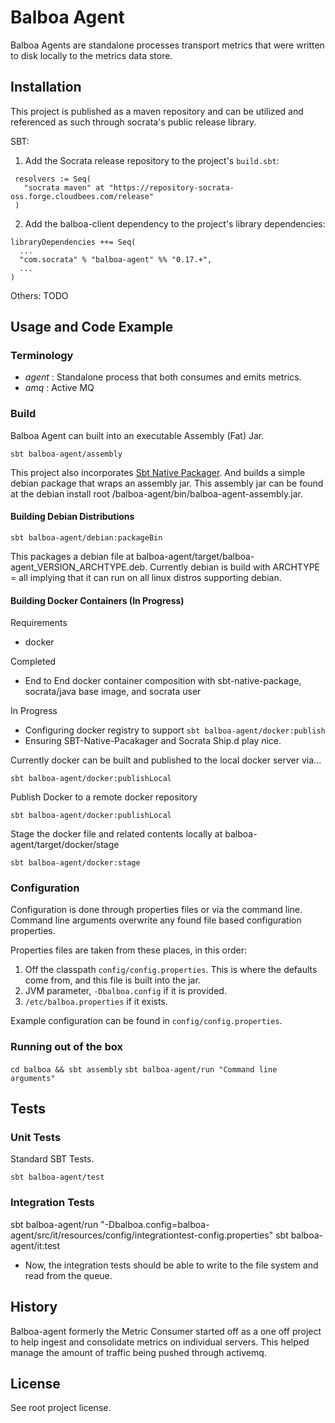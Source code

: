 # Balboa Agent

Balboa Agents are standalone processes transport metrics that were written to
disk locally to the metrics data store.

## Installation

This project is published as a maven repository and can be utilized and
referenced as such through socrata's public release library.

 SBT:
 1. Add the Socrata release repository to the project's `build.sbt`:

 ```
  resolvers := Seq(
    "socrata maven" at "https://repository-socrata-oss.forge.cloudbees.com/release"
  )
 ```

2. Add the balboa-client dependency to the project's library dependencies:

  ```
  libraryDependencies ++= Seq(
    ...
    "com.socrata" % "balboa-agent" %% "0.17.+",
    ...
  )
 ```

Others: TODO

## Usage and Code Example

### Terminology

* _agent_ : Standalone process that both consumes and emits metrics.
* _amq_ : Active MQ

### Build

Balboa Agent can built into an executable Assembly (Fat) Jar.

```
sbt balboa-agent/assembly
```

This project also incorporates [Sbt Native
Packager](http://www.scala-sbt.org/sbt-native-packager/). And builds a simple
debian package that wraps an assembly jar. This assembly jar can be found at
the debian install root /balboa-agent/bin/balboa-agent-assembly.jar.

#### Building Debian Distributions

```
sbt balboa-agent/debian:packageBin
```

This packages a debian file at
balboa-agent/target/balboa-agent_VERSION_ARCHTYPE.deb. Currently debian is
build with ARCHTYPE = all implying that it can run on all linux distros
supporting debian.

#### Building Docker Containers (In Progress)

Requirements
* docker

Completed
* End to End docker container composition with sbt-native-package, socrata/java
  base image, and socrata user

In Progress
* Configuring docker registry to support `sbt balboa-agent/docker:publish`
* Ensuring SBT-Native-Pacakager and Socrata Ship.d play nice.


Currently docker can be built and published to the local docker server via...
```
sbt balboa-agent/docker:publishLocal
```

Publish Docker to a remote docker repository
```
sbt balboa-agent/docker:publishLocal
```

Stage the docker file and related contents locally at
balboa-agent/target/docker/stage
```
sbt balboa-agent/docker:stage
```

### Configuration

Configuration is done through properties files or via the
command line. Command line arguments overwrite any found file based
configuration properties.

Properties files are taken from these places, in this order:

1. Off the classpath `config/config.properties`. This is where the defaults
   come from, and this file is built into the jar.
2. JVM parameter, `-Dbalboa.config` if it is provided.
3. `/etc/balboa.properties` if it exists.

Example configuration can be found in `config/config.properties`.

### Running out of the box

`cd balboa && sbt assembly`
`sbt balboa-agent/run "Command line arguments"`

## Tests

### Unit Tests

Standard SBT Tests.

```
sbt balboa-agent/test
```

### Integration Tests

sbt balboa-agent/run "-Dbalboa.config=balboa-agent/src/it/resources/config/integrationtest-config.properties"
sbt balboa-agent/it:test

* Now, the integration tests should be able to write to the file system and
  read from the queue.

## History

Balboa-agent formerly the Metric Consumer started off as a one off project to
help ingest and consolidate metrics on individual servers. This helped manage
the amount of traffic being pushed through activemq.

## License

See root project license.
